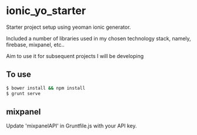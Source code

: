 # ionic_yo_starter

Starter project setup using yeoman ionic generator.

Included a number of libraries used in my chosen technology stack, namely, firebase, mixpanel, etc..

Aim to use it for subsequent projects I will be developing

## To use

```bash
$ bower install && npm install
$ grunt serve
```

## mixpanel
Update 'mixpanelAPI' in Gruntfile.js with your API key.
